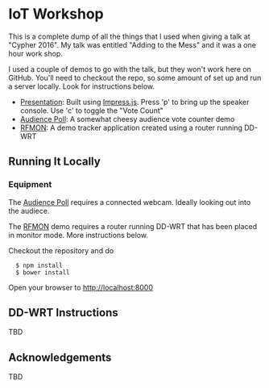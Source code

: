 # IoT Workshop

This is a complete dump of all the things that I used when giving a talk at
"Cypher 2016".  My talk was entitled "Adding to the Mess" and it was a one
hour work shop.

I used a couple of demos to go with the talk, but they won't work here on
GitHub.  You'll need to checkout the repo, so some amount of set up and run a
server locally.  Look for instructions below.

   - [Presentation](/presentation): Built using [Impress.js](http://github.com/impress/impress.js). Press 'p' to bring up the speaker console. Use 'c' to toggle the "Vote Count"
   - [Audience Poll](/poll): A somewhat cheesy audience vote counter demo
   - [RFMON](/rfmon): A demo tracker application created using a router running DD-WRT

## Running It Locally

### Equipment

The [Audience Poll](/poll) requires a connected webcam. Ideally looking out into the audiece.

The [RFMON](/rfmon) demo requires a router running DD-WRT that has been placed
in monitor mode.  More instructions below.

Checkout the repository and do 

```
  $ npm install
  $ bower install
```

Open your browser to [http://localhost:8000](http://localhost:8000)

## DD-WRT Instructions

TBD

## Acknowledgements

TBD
